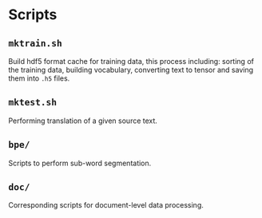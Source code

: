 # Scripts

## `mktrain.sh`

Build hdf5 format cache for training data, this process including: sorting of the training data, building vocabulary, converting text to tensor and saving them into `.h5` files.

## `mktest.sh`

Performing translation of a given source text.

## `bpe/`

Scripts to perform sub-word segmentation.

## `doc/`

Corresponding scripts for document-level data processing.
